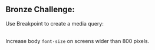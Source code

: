 ## Bronze Challenge:

<p class="large">
Use Breakpoint to create a media query: <br /><br />

Increase body <code>font-size</code> on screens wider than 800 pixels.
</p>
